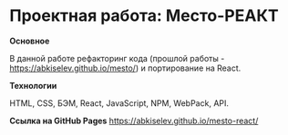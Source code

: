 # Проектная работа: Место-РЕАКТ

**Основное**

В данной работе рефакторинг кода (прошлой работы - https://abkiselev.github.io/mesto/) и портирование на React.

**Технологии**

HTML, CSS, БЭМ, React, JavaScript, NPM, WebPack, API.

**Ссылка на GitHub Pages**
https://abkiselev.github.io/mesto-react/